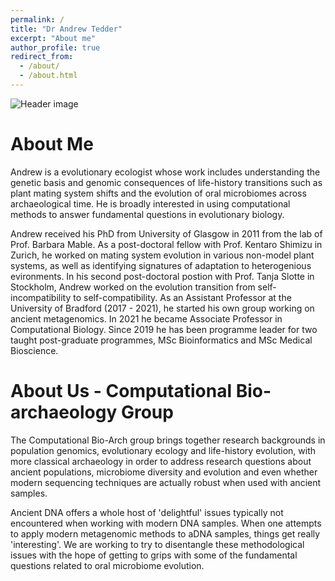 ```yaml
---
permalink: /
title: "Dr Andrew Tedder"
excerpt: "About me"
author_profile: true
redirect_from: 
  - /about/
  - /about.html
---
```


![Header image](/images/BA35B375-35EA-4FE8-8EA4-29915A807055.JPEG)

# About Me

Andrew is a evolutionary ecologist whose work includes understanding the genetic basis and genomic consequences of life-history transitions such as plant mating system shifts and the evolution of oral microbiomes across archaeological time. He is broadly interested in using computational methods to answer fundamental questions in evolutionary biology.

Andrew received his PhD from University of Glasgow in 2011 from the lab of Prof. Barbara Mable. As a post-doctoral fellow with Prof. Kentaro Shimizu in Zurich, he worked on mating system evolution in various non-model plant systems, as well as identifying signatures of adaptation to heterogenious evironments. In his second post-doctoral postion with Prof. Tanja Slotte in Stockholm, Andrew worked on the evolution transition from self-incompatibility to self-compatibility. As an Assistant Professor at the University of Bradford (2017 - 2021), he started his own group working on ancient metagenomics. In 2021 he became Associate Professor in Computational Biology. Since 2019 he has been programme leader for two taught post-graduate programmes, MSc Bioinformatics and MSc Medical Bioscience.

# About Us - Computational Bio-archaeology Group

The Computational Bio-Arch group brings together research backgrounds in population genomics, evolutionary ecology and life-history evolution, with more classical archaeology in order to address research questions about ancient populations, microbiome diversity and evolution and even whether modern sequencing techniques are actually robust when used with ancient samples.

Ancient DNA offers a whole host of 'delightful' issues typically not encountered when working with modern DNA samples. When one attempts to apply modern metagenomic methods to aDNA samples, things get really 'interesting'. We are working to try to disentangle these methodological issues with the hope of getting to grips with some of the fundamental questions related to oral microbiome evolution.

